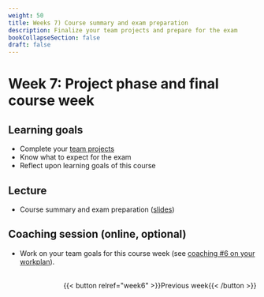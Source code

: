 ```yaml
---
weight: 50
title: Weeks 7) Course summary and exam preparation
description: Finalize your team projects and prepare for the exam
bookCollapseSection: false
draft: false
---
```


# Week 7: Project phase and final course week


## Learning goals
- Complete your [team projects](docs/project)
- Know what to expect for the exam
- Reflect upon learning goals of this course 


## Lecture
- Course summary and exam preparation ([slides](slides.html))

## Coaching session (online, optional)
- Work on your team goals for this course week (see [coaching #6 on your workplan](/docs/project/workplan)).



<br>
<div style="text-align: right">
{{< button relref="week6" >}}Previous week{{< /button >}}
</div>


<!--

## Live stream 6

<br>-->